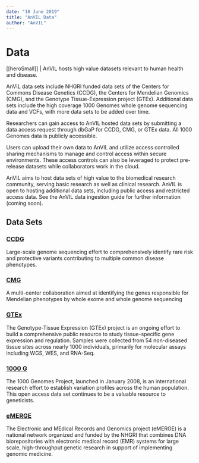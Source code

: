 ```yaml
---
date: "10 June 2019"
title: "AnVIL Data"
author: "AnVIL"
---
```



# Data 


[[heroSmall]]
| AnVIL hosts high value datasets relevant to human health and disease.


 AnVIL data sets include NHGRI funded data sets of the Centers for Commons Disease Genetics (CCDG), the Centers for Mendelian Genomics (CMG), and the Genotype Tissue-Expression project (GTEx). Additional data sets include the high coverage 1000 Genomes whole genome sequencing data and VCFs, with more data sets to be added over time. 

Researchers can gain access to AnVIL hosted data sets by submitting a data access request through dbGaP for CCDG, CMG, or GTEx data. All 1000 Genomes data is publicly accessible. 

Users can upload their own data to AnVIL and utilize access controlled sharing mechanisms to manage and control access within secure environments. These access controls can also be leveraged to protect pre-release datasets while collaborators work in the cloud.

AnVIL aims to host data sets of high value to the biomedical research community, serving basic research as well as clinical research. AnVIL is open to hosting additional data sets, including public access and restricted access data. See the AnVIL data ingestion guide for further information (coming soon).

## Data Sets

### [CCDG](https://www.genome.gov/Funded-Programs-Projects/NHGRI-Genome-Sequencing-Program/Centers-for-Common-Disease-Genomics) 

Large-scale genome sequencing effort to comprehensively identify rare risk and protective variants contributing to multiple common disease phenotypes.

### [CMG](https://www.genome.gov/Funded-Programs-Projects/NHGRI-Genome-Sequencing-Program/Centers-for-Mendelian-Genomics-CMG)

A multi-center collaboration aimed at identifying the genes responsible for Mendelian phenotypes by whole exome and whole genome sequencing

### [GTEx](https://gtexportal.org/home/)

The Genotype-Tissue Expression (GTEx) project is an ongoing effort to build a comprehensive public resource to study tissue-specific gene expression and regulation. Samples were collected from 54 non-diseased tissue sites across nearly 1000 individuals, primarily for molecular assays including WGS, WES, and RNA-Seq.

### [1000 G](https://www.internationalgenome.org/)

The 1000 Genomes Project, launched in January 2008, is an international research effort to establish variation profiles across the human population. This open access data set continues to be a valuable resource to geneticists. 

### [eMERGE](https://emerge.mc.vanderbilt.edu)

The Electronic and MEdical Records and Genomics project (eMERGE) is a national network organized and funded by the NHGRI that combines DNA biorepositories with electronic medical record (EMR) systems for large scale, high-throughput genetic research in support of implementing genomic medicine.
